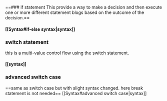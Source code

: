 ==### if statement
This provide a way to make a decision and then execute one or more different statement blogs based on the outcome of the decision.==
#### [[Syntax#if-else syntax|syntax]]


### switch statement
this is a multi-value control flow using the switch statement.
#### [[syntax]]

### advanced switch case
==same as switch case but with slight syntax changed.
here break statement is not needed==
[[Syntax#advanced switch case|syntax]]

